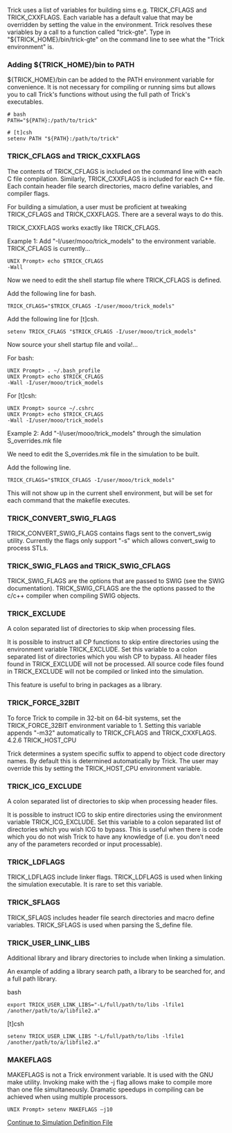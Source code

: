 Trick uses a list of variables for building sims e.g. TRICK_CFLAGS and TRICK_CXXFLAGS.  Each variable has a default value that may be overridden by setting the value in the environment. Trick resolves these variables by a call to a function called "trick-gte". Type in "${TRICK_HOME}/bin/trick-gte" on the command line to see what the "Trick environment" is.

### Adding ${TRICK_HOME}/bin to PATH

${TRICK_HOME}/bin can be added to the PATH environment variable for convenience. It is not necessary for compiling or running sims but allows you to call Trick's functions without using the full path of Trick's executables.

```
# bash
PATH="${PATH}:/path/to/trick"

# [t]csh
setenv PATH "${PATH}:/path/to/trick"
```

### TRICK_CFLAGS and TRICK_CXXFLAGS

The contents of TRICK_CFLAGS is included on the command line with each C file compilation. Similarly, TRICK_CXXFLAGS is included for each C++ file. Each contain header file search directories, macro define variables, and compiler flags.

For building a simulation, a user must be proficient at tweaking TRICK_CFLAGS and TRICK_CXXFLAGS. There are a several ways to do this.

TRICK_CXXFLAGS works exactly like TRICK_CFLAGS.

Example 1: Add "-I/user/mooo/trick_models" to the environment variable. TRICK_CFLAGS is currently...

```
UNIX Prompt> echo $TRICK_CFLAGS
-Wall
```

Now we need to edit the shell startup file where TRICK_CFLAGS is defined.

Add the following line for bash.

```
TRICK_CFLAGS="$TRICK_CFLAGS -I/user/mooo/trick_models"
```

Add the following line for [t]csh.

```
setenv TRICK_CFLAGS "$TRICK_CFLAGS -I/user/mooo/trick_models"
```

Now source your shell startup file and voila!...

For bash:
```
UNIX Prompt> . ~/.bash_profile
UNIX Prompt> echo $TRICK_CFLAGS
-Wall -I/user/mooo/trick_models
```

For [t]csh:
```
UNIX Prompt> source ~/.cshrc
UNIX Prompt> echo $TRICK_CFLAGS
-Wall -I/user/mooo/trick_models
```

Example 2: Add "-I/user/mooo/trick_models" through the simulation S_overrides.mk file

We need to edit the S_overrides.mk file in the simulation to be built.

Add the following line.

```
TRICK_CFLAGS="$TRICK_CFLAGS -I/user/mooo/trick_models"
```

This will not show up in the current shell environment, but will be set for each command that the makefile executes.

### TRICK_CONVERT_SWIG_FLAGS

TRICK_CONVERT_SWIG_FLAGS contains flags sent to the convert_swig utility. Currently the flags only support "-s" which allows convert_swig to process STLs.

### TRICK_SWIG_FLAGS and TRICK_SWIG_CFLAGS

TRICK_SWIG_FLAGS are the options that are passed to SWIG (see the SWIG documentation). TRICK_SWIG_CFLAGS are the the options passed to the c/c++ compiler when compiling SWIG objects. 

### TRICK_EXCLUDE

A colon separated list of directories to skip when processing files.

It is possible to instruct all CP functions to skip entire directories using the environment variable TRICK_EXCLUDE. Set this variable to a colon separated list of directories which you wish CP to bypass. All header files found in TRICK_EXCLUDE will not be processed. All source code files found in TRICK_EXCLUDE will not be compiled or linked into the simulation.

This feature is useful to bring in packages as a library.

### TRICK_FORCE_32BIT

To force Trick to compile in 32-bit on 64-bit systems, set the TRICK_FORCE_32BIT environment variable to 1. Setting this variable appends "-m32" automatically to TRICK_CFLAGS and TRICK_CXXFLAGS.
4.2.6 TRICK_HOST_CPU

Trick determines a system specific suffix to append to object code directory names. By default this is determined automatically by Trick. The user may override this by setting the TRICK_HOST_CPU environment variable.

### TRICK_ICG_EXCLUDE

A colon separated list of directories to skip when processing header files.

It is possible to instruct ICG to skip entire directories using the environment variable TRICK_ICG_EXCLUDE. Set this variable to a colon separated list of directories which you wish ICG to bypass. This is useful when there is code which you do not wish Trick to have any knowledge of (i.e. you don’t need any of the parameters recorded or input processable).

### TRICK_LDFLAGS

TRICK_LDFLAGS include linker flags. TRICK_LDFLAGS is used when linking the simulation executable. It is rare to set this variable.

### TRICK_SFLAGS

TRICK_SFLAGS includes header file search directories and macro define variables. TRICK_SFLAGS is used when parsing the S_define file.

### TRICK_USER_LINK_LIBS

Additional library and library directories to include when linking a simulation.

An example of adding a library search path, a library to be searched for, and a full path library.

bash
```
export TRICK_USER_LINK_LIBS="-L/full/path/to/libs -lfile1 /another/path/to/a/libfile2.a"
```

[t]csh
```
setenv TRICK_USER_LINK_LIBS "-L/full/path/to/libs -lfile1 /another/path/to/a/libfile2.a"
```

### MAKEFLAGS

MAKEFLAGS is not a Trick environment variable. It is used with the GNU make utility. Invoking make with the -j flag allows make to compile more than one file simultaneously. Dramatic speedups in compiling can be achieved when using multiple processors.

```
UNIX Prompt> setenv MAKEFLAGS –j10
```

[Continue to Simulation Definition File](Simulation-Definition-File)
